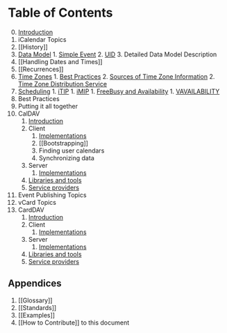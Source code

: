 # Table of Contents #

0. [Introduction](home)
1. iCalendar Topics
  1. [[History]]
  2. [Data Model](Data-Model/Data-Model)
    1. [Simple Event](Data-Model/Simple-Event)
    2. [UID](Data-Model/UID)
    3. Detailed Data Model Description
  3. [[Handling Dates and Times]]
  4. [[Recurrences]]
  5. [Time Zones](Time-Zones/Time-Zones)
  	1. [Best Practices](Time-Zones/Best-Practices)
  	2. [Sources of Time Zone Information](Time-Zones/Sources)
  	2. [Time Zone Distribution Service](Time-Zones/TZDS)
  6. [Scheduling](Scheduling/Scheduling)
    1. [iTIP](Scheduling/iTIP)
    1. [iMIP](Scheduling/iMIP)
    1. [FreeBusy and Availability](Scheduling/FreeBusyAvailability)
    1. [VAVAILABILITY](Scheduling/vavailability) 
  7. Best Practices
  8. Putting it all together
2. CalDAV
    1. [Introduction](CalDAV/introduction)
    1. Client
        1. [Implementations](CalDAV/Client-Implementations)
        1. [[Bootstrapping]]
        1. Finding user calendars
        1. Synchronizing data
    1. Server
        1. [Implementations](CalDAV/Server-Implementations)
    1. [Libraries and tools](CalDAV/libraries)
    1. [Service providers](CalDAV/services)
3. Event Publishing Topics
4. vCard Topics
5. CardDAV
    1. [Introduction](CardDAV/introduction)
    1. Client
        1. [Implementations](CardDAV/Client-Implementations)
    1. Server
        1. [Implementations](CardDAV/Server-Implementations)
    1. [Libraries and tools](CardDAV/libraries)
    1. [Service providers](CardDAV/services)

## Appendices

1. [[Glossary]]
1. [[Standards]]
1. [[Examples]]
1. [[How to Contribute]] to this document

